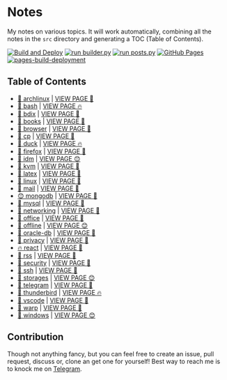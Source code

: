 # Notes

My notes on various topics. It will work automatically, combining all the notes in the `src` directory and generating a TOC (Table of Contents).

[![Build and Deploy](https://github.com/SharafatKarim/notes/actions/workflows/action.yml/badge.svg)](https://github.com/SharafatKarim/notes/actions/workflows/action.yml)
[![run builder.py](https://github.com/SharafatKarim/notes/actions/workflows/action.yml/badge.svg)](https://github.com/SharafatKarim/notes/actions/workflows/action.yml)
[![run posts.py](https://github.com/SharafatKarim/notes/actions/workflows/posts.yml/badge.svg)](https://github.com/SharafatKarim/notes/actions/workflows/posts.yml)
[![GitHub Pages](https://github.com/SharafatKarim/notes/actions/workflows/gh-pages.yml/badge.svg)](https://github.com/SharafatKarim/notes/actions/workflows/gh-pages.yml)
[![pages-build-deployment](https://github.com/SharafatKarim/notes/actions/workflows/pages/pages-build-deployment/badge.svg)](https://github.com/SharafatKarim/notes/actions/workflows/pages/pages-build-deployment)


## Table of Contents

- [🌈 archlinux](src/archlinux.md) | <a href='https://sharafat.is-a.dev/notes/archlinux' target='_blank'>VIEW PAGE 🚀</a>
- [👾 bash](src/bash.md) | <a href='https://sharafat.is-a.dev/notes/bash' target='_blank'>VIEW PAGE 🔥</a>
- [🌈 bdix](src/bdix.md) | <a href='https://sharafat.is-a.dev/notes/bdix' target='_blank'>VIEW PAGE 🤖</a>
- [🚀 books](src/books.md) | <a href='https://sharafat.is-a.dev/notes/books' target='_blank'>VIEW PAGE 🌟</a>
- [🌟 browser](src/browser.md) | <a href='https://sharafat.is-a.dev/notes/browser' target='_blank'>VIEW PAGE 🌟</a>
- [🚀 cp](src/cp.md) | <a href='https://sharafat.is-a.dev/notes/cp' target='_blank'>VIEW PAGE 🤖</a>
- [🎉 duck](src/duck.md) | <a href='https://sharafat.is-a.dev/notes/duck' target='_blank'>VIEW PAGE 🔥</a>
- [🌈 firefox](src/firefox.md) | <a href='https://sharafat.is-a.dev/notes/firefox' target='_blank'>VIEW PAGE 🎉</a>
- [🚀 idm](src/idm.md) | <a href='https://sharafat.is-a.dev/notes/idm' target='_blank'>VIEW PAGE 😊</a>
- [🤖 kvm](src/kvm.md) | <a href='https://sharafat.is-a.dev/notes/kvm' target='_blank'>VIEW PAGE 🍕</a>
- [🌟 latex](src/latex.md) | <a href='https://sharafat.is-a.dev/notes/latex' target='_blank'>VIEW PAGE 🤖</a>
- [🎉 linux](src/linux.md) | <a href='https://sharafat.is-a.dev/notes/linux' target='_blank'>VIEW PAGE 🍕</a>
- [🌟 mail](src/mail.md) | <a href='https://sharafat.is-a.dev/notes/mail' target='_blank'>VIEW PAGE 🤖</a>
- [😊 mongodb](src/mongodb.md) | <a href='https://sharafat.is-a.dev/notes/mongodb' target='_blank'>VIEW PAGE 🌈</a>
- [🎉 mysql](src/mysql.md) | <a href='https://sharafat.is-a.dev/notes/mysql' target='_blank'>VIEW PAGE 🍕</a>
- [🎸 networking](src/networking.md) | <a href='https://sharafat.is-a.dev/notes/networking' target='_blank'>VIEW PAGE 👾</a>
- [🎸 office](src/office.md) | <a href='https://sharafat.is-a.dev/notes/office' target='_blank'>VIEW PAGE 🍕</a>
- [🎉 offline](src/offline.md) | <a href='https://sharafat.is-a.dev/notes/offline' target='_blank'>VIEW PAGE 😊</a>
- [🌈 oracle-db](src/oracle-db.md) | <a href='https://sharafat.is-a.dev/notes/oracle-db' target='_blank'>VIEW PAGE 🍕</a>
- [🚀 privacy](src/privacy.md) | <a href='https://sharafat.is-a.dev/notes/privacy' target='_blank'>VIEW PAGE 🚀</a>
- [🔥 react](src/react.md) | <a href='https://sharafat.is-a.dev/notes/react' target='_blank'>VIEW PAGE 🌟</a>
- [👾 rss](src/rss.md) | <a href='https://sharafat.is-a.dev/notes/rss' target='_blank'>VIEW PAGE 👾</a>
- [👾 security](src/security.md) | <a href='https://sharafat.is-a.dev/notes/security' target='_blank'>VIEW PAGE 👾</a>
- [🤖 ssh](src/ssh.md) | <a href='https://sharafat.is-a.dev/notes/ssh' target='_blank'>VIEW PAGE 🍕</a>
- [🎸 storages](src/storages.md) | <a href='https://sharafat.is-a.dev/notes/storages' target='_blank'>VIEW PAGE 😊</a>
- [🌈 telegram](src/telegram.md) | <a href='https://sharafat.is-a.dev/notes/telegram' target='_blank'>VIEW PAGE 🤖</a>
- [🎸 thunderbird](src/thunderbird.md) | <a href='https://sharafat.is-a.dev/notes/thunderbird' target='_blank'>VIEW PAGE 🔥</a>
- [🍕 vscode](src/vscode.md) | <a href='https://sharafat.is-a.dev/notes/vscode' target='_blank'>VIEW PAGE 🚀</a>
- [🍕 warp](src/warp.md) | <a href='https://sharafat.is-a.dev/notes/warp' target='_blank'>VIEW PAGE 🎸</a>
- [🌈 windows](src/windows.md) | <a href='https://sharafat.is-a.dev/notes/windows' target='_blank'>VIEW PAGE 😊</a>

## Contribution

Though not anything fancy, but you can feel free to create an issue, pull request, discuss or, clone an get one for yourself!
Best way to reach me is to knock me on [Telegram](https://t.me/SharafatKarim).

